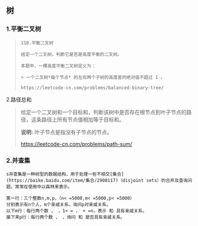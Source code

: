 ## 树

### 1.平衡二叉树

> ```
> 110.平衡二叉树
> 
> 给定一个二叉树，判断它是否是高度平衡的二叉树。
> 
> 本题中，一棵高度平衡二叉树定义为：
> 
> > 一个二叉树*每个节点* 的左右两个子树的高度差的绝对值不超过 1 。
> 
> https://leetcode-cn.com/problems/balanced-binary-tree/
> ```

2.路径总和

> 给定一个二叉树和一个目标和，判断该树中是否存在根节点到叶子节点的路径，这条路径上所有节点值相加等于目标和。
>
> **说明:** 叶子节点是指没有子节点的节点。
>
> https://leetcode-cn.com/problems/path-sum/

### 2.并查集

```
s并查集是一种树型的数据结构，用于处理一些不相交[集合](https://baike.baidu.com/item/集合/2908117)（disjoint sets）的合并及查询问题。常常在使用中以森林来表示。
```

```
第一行：三个整数n,m,p，（n< =5000,m< =5000,p< =5000）
分别表示有n个人，m个亲戚关系，询问p对亲戚关系。
以下m行：每行两个数 ， ，1< = ， < =n，表示 和 具有亲戚关系。
接下来p行：每行两个数 ， ，询问 和 是否具有亲戚关系。
```

